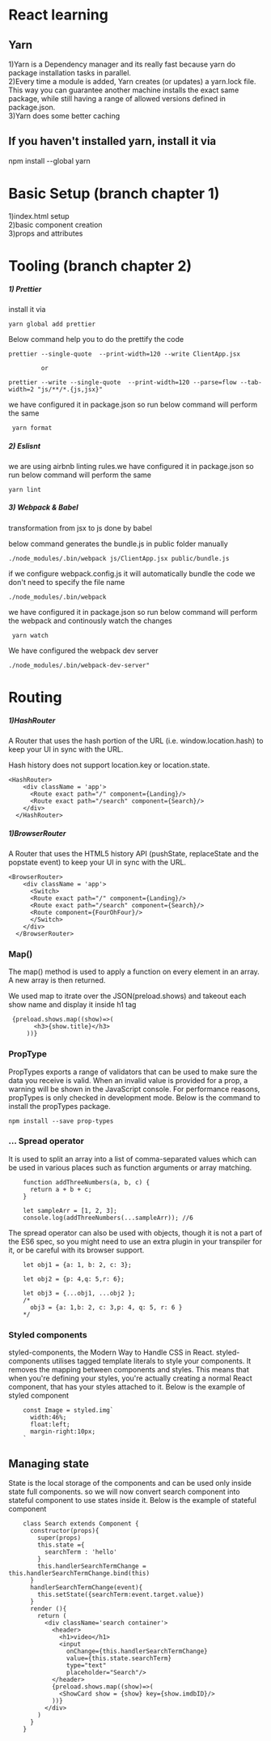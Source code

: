 # React learning

## Yarn
1)Yarn is a Dependency manager and its really fast because yarn do package installation tasks in parallel.<br/>
2)Every time a module is added, Yarn creates (or updates) a yarn.lock file. This way you can guarantee another machine installs the exact same package, while still having a range of allowed versions defined in package.json.<br/>
3)Yarn does some better caching<br/>

## If you haven't installed yarn, install it via

  npm install --global yarn


# Basic Setup (branch chapter 1)
  1)index.html setup<br/>
  2)basic component creation<br/>
  3)props and attributes<br/>

# Tooling (branch chapter 2)
##### 1) Prettier
<p>install it via </p>
     
    yarn global add prettier
<p>Below command help you to do the prettify the code</p>

    prettier --single-quote  --print-width=120 --write ClientApp.jsx 
    
             or
    
    prettier --write --single-quote  --print-width=120 --parse=flow --tab-width=2 "js/**/*.{js,jsx}"     
        
<p>we have configured it in package.json so run below command will perform the same</p>        
    
     yarn format
         
##### 2) Eslisnt
<p>we are using airbnb linting rules.we have configured it in package.json so run below command will perform the same </p>
     
    yarn lint

##### 3) Webpack & Babel
<p>transformation from jsx to js done by babel</p>
<p>below command generates the bundle.js in public folder manually</p>
     
    ./node_modules/.bin/webpack js/ClientApp.jsx public/bundle.js
<p>if we configure webpack.config.js it will automatically bundle the code we don't need to specify the file name</p>

    ./node_modules/.bin/webpack 
        
<p>we have configured it in package.json so run below command will perform the webpack and continously watch the changes</p>        
    
     yarn watch
<p>We have configured the webpack dev server</p>
    
    ./node_modules/.bin/webpack-dev-server"   
    
# Routing

##### 1)HashRouter
<p>A Router that uses the hash portion of the URL (i.e. window.location.hash) to keep your UI in sync with the URL.</p>
<p>Hash history does not support location.key or location.state. </p>

    <HashRouter>
        <div className = 'app'>
          <Route exact path="/" component={Landing}/>
          <Route exact path="/search" component={Search}/>
        </div>
      </HashRouter>

##### 1)BrowserRouter      
<p>A Router that uses the HTML5 history API (pushState, replaceState and the popstate event) to keep your UI in sync with the URL.</p>
        
    <BrowserRouter>
        <div className = 'app'>
          <Switch>
          <Route exact path="/" component={Landing}/>
          <Route exact path="/search" component={Search}/>
          <Route component={FourOhFour}/>
          </Switch>
        </div>
      </BrowserRouter>
     
     
### Map()
<p>The map() method is used to apply a function on every element in an array. A new array is then returned.</p>     
<p>We used map to itrate over the JSON(preload.shows) and takeout each show name and display it inside h1 tag</p>     
     
     {preload.shows.map((show)=>(
           <h3>{show.title}</h3>
         ))}
     
     
     
 ### PropType
 
PropTypes exports a range of validators that can be used to make sure the data you receive is valid. When an invalid value is provided for a prop, a warning will be shown in the JavaScript console. For performance reasons, propTypes is only checked in development mode.
Below is the command to install the propTypes package.
        
    npm install --save prop-types
       
       
### ... Spread operator
It is used to split an array into a list of comma-separated values which can be used in various places such as function arguments or array matching.

        function addThreeNumbers(a, b, c) {
          return a + b + c;
        }
        
        let sampleArr = [1, 2, 3];
        console.log(addThreeNumbers(...sampleArr)); //6 
        
The spread operator can also be used with objects, though it is not a part of the ES6 spec, so you might need to use an extra plugin in your transpiler for it, or be careful with its browser support.
    
        let obj1 = {a: 1, b: 2, c: 3};
        
        let obj2 = {p: 4,q: 5,r: 6};
        
        let obj3 = {...obj1, ...obj2 };
        /* 
          obj3 = {a: 1,b: 2, c: 3,p: 4, q: 5, r: 6 }
        */

### Styled components
styled-components, the Modern Way to Handle CSS in React.
styled-components utilises tagged template literals to style your components.
It removes the mapping between components and styles. This means that when you're defining your styles, you're actually creating a normal React component, that has your styles attached to it.
Below is the example of styled component

        const Image = styled.img`
          width:46%;
          float:left;
          margin-right:10px;
        `
    
     
 ## Managing state    
 State is the local storage of the components and can be used only inside state full components. so we will now convert search component into stateful component to use states inside it.
 Below is the example of stateful component
        
        class Search extends Component {
          constructor(props){
            super(props)
            this.state ={
              searchTerm : 'hello'
            }
            this.handlerSearchTermChange = this.handlerSearchTermChange.bind(this)
          }
          handlerSearchTermChange(event){
            this.setState({searchTerm:event.target.value})
          }
          render (){
            return (
              <div className='search container'>
                <header>
                  <h1>video</h1>
                  <input
                    onChange={this.handlerSearchTermChange}
                    value={this.state.searchTerm}
                    type="text"
                    placeholder="Search"/>
                </header>
                {preload.shows.map((show)=>(
                  <ShowCard show = {show} key={show.imdbID}/>
                ))}
              </div>
            )
          }
        }
 
     
    